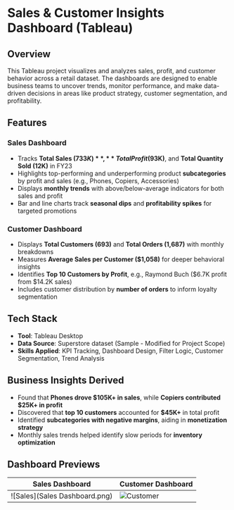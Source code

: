 # Sales & Customer Insights Dashboard (Tableau)

## Overview
This Tableau project visualizes and analyzes sales, profit, and customer behavior across a retail dataset. The dashboards are designed to enable business teams to uncover trends, monitor performance, and make data-driven decisions in areas like product strategy, customer segmentation, and profitability.

## Features

### Sales Dashboard
- Tracks **Total Sales ($733K)**, **Total Profit ($93K)**, and **Total Quantity Sold (12K)** in FY23
- Highlights top-performing and underperforming product **subcategories** by profit and sales (e.g., Phones, Copiers, Accessories)
- Displays **monthly trends** with above/below-average indicators for both sales and profit
- Bar and line charts track **seasonal dips** and **profitability spikes** for targeted promotions

### Customer Dashboard
- Displays **Total Customers (693)** and **Total Orders (1,687)** with monthly breakdowns
- Measures **Average Sales per Customer ($1,058)** for deeper behavioral insights
- Identifies **Top 10 Customers by Profit**, e.g., Raymond Buch ($6.7K profit from $14.2K sales)
- Includes customer distribution by **number of orders** to inform loyalty segmentation

## Tech Stack
- **Tool**: Tableau Desktop
- **Data Source**: Superstore dataset (Sample - Modified for Project Scope)
- **Skills Applied**: KPI Tracking, Dashboard Design, Filter Logic, Customer Segmentation, Trend Analysis

## Business Insights Derived
- Found that **Phones drove $105K+ in sales**, while **Copiers contributed $25K+ in profit**
- Discovered that **top 10 customers** accounted for **$45K+** in total profit
- Identified **subcategories with negative margins**, aiding in **monetization strategy**
- Monthly sales trends helped identify slow periods for **inventory optimization**

## Dashboard Previews
| Sales Dashboard | Customer Dashboard |
|-----------------|--------------------|
| ![Sales](Sales Dashboard.png) | ![Customer](screenshots/customer_dashboard.png) |

